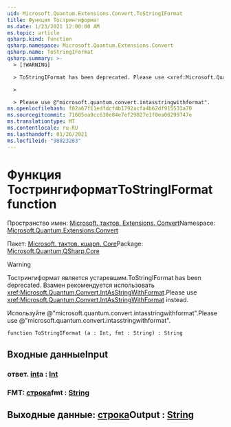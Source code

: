 ```yaml
---
uid: Microsoft.Quantum.Extensions.Convert.ToStringIFormat
title: Функция Тострингиформат
ms.date: 1/23/2021 12:00:00 AM
ms.topic: article
qsharp.kind: function
qsharp.namespace: Microsoft.Quantum.Extensions.Convert
qsharp.name: ToStringIFormat
qsharp.summary: >-
  > [!WARNING]

  > ToStringIFormat has been deprecated. Please use <xref:Microsoft.Quantum.Convert.IntAsStringWithFormat> instead.

  >

  > Please use @"microsoft.quantum.convert.intasstringwithformat".
ms.openlocfilehash: f02a67f11edfdcf4b1792acfa4b62df915533a70
ms.sourcegitcommit: 71605ea9cc630e84e7ef29027e1f0ea06299747e
ms.translationtype: MT
ms.contentlocale: ru-RU
ms.lasthandoff: 01/26/2021
ms.locfileid: "98823283"
---
```

# <a name="tostringiformat-function"></a><span data-ttu-id="291dd-102">Функция Тострингиформат</span><span class="sxs-lookup"><span data-stu-id="291dd-102">ToStringIFormat function</span></span>

<span data-ttu-id="291dd-103">Пространство имен: [Microsoft. тактов. Extensions. Convert](xref:Microsoft.Quantum.Extensions.Convert)</span><span class="sxs-lookup"><span data-stu-id="291dd-103">Namespace: [Microsoft.Quantum.Extensions.Convert](xref:Microsoft.Quantum.Extensions.Convert)</span></span>

<span data-ttu-id="291dd-104">Пакет: [Microsoft. тактов. кшарп. Core](https://nuget.org/packages/Microsoft.Quantum.QSharp.Core)</span><span class="sxs-lookup"><span data-stu-id="291dd-104">Package: [Microsoft.Quantum.QSharp.Core](https://nuget.org/packages/Microsoft.Quantum.QSharp.Core)</span></span>


> [!WARNING]
> <span data-ttu-id="291dd-105">Тострингиформат является устаревшим.</span><span class="sxs-lookup"><span data-stu-id="291dd-105">ToStringIFormat has been deprecated.</span></span> <span data-ttu-id="291dd-106">Взамен рекомендуется использовать <xref:Microsoft.Quantum.Convert.IntAsStringWithFormat>.</span><span class="sxs-lookup"><span data-stu-id="291dd-106">Please use <xref:Microsoft.Quantum.Convert.IntAsStringWithFormat> instead.</span></span>
>
> <span data-ttu-id="291dd-107">Используйте @"microsoft.quantum.convert.intasstringwithformat".</span><span class="sxs-lookup"><span data-stu-id="291dd-107">Please use @"microsoft.quantum.convert.intasstringwithformat".</span></span>



```qsharp
function ToStringIFormat (a : Int, fmt : String) : String
```


## <a name="input"></a><span data-ttu-id="291dd-108">Входные данные</span><span class="sxs-lookup"><span data-stu-id="291dd-108">Input</span></span>

### <a name="a--int"></a><span data-ttu-id="291dd-109">ответ. [int](xref:microsoft.quantum.lang-ref.int)</span><span class="sxs-lookup"><span data-stu-id="291dd-109">a : [Int](xref:microsoft.quantum.lang-ref.int)</span></span>




### <a name="fmt--string"></a><span data-ttu-id="291dd-110">FMT: [строка](xref:microsoft.quantum.lang-ref.string)</span><span class="sxs-lookup"><span data-stu-id="291dd-110">fmt : [String](xref:microsoft.quantum.lang-ref.string)</span></span>





## <a name="output--string"></a><span data-ttu-id="291dd-111">Выходные данные: [строка](xref:microsoft.quantum.lang-ref.string)</span><span class="sxs-lookup"><span data-stu-id="291dd-111">Output : [String](xref:microsoft.quantum.lang-ref.string)</span></span>

